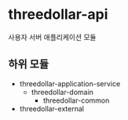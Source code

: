 # threedollar-api

사용자 서버 애플리케이션 모듈

## 하위 모듈
- threedollar-application-service
    - threedollar-domain
        - threedollar-common
- threedollar-external
